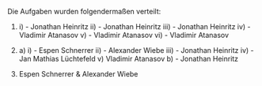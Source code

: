 Die Aufgaben wurden folgendermaßen verteilt: 
1. i) - Jonathan Heinritz
   ii) - Jonathan Heinritz
   iii) - Jonathan Heinritz
   iv) - Vladimir Atanasov
   v) - Vladimir Atanasov
   vi) - Vladimir Atanasov

2. a) i) - Espen Schnerrer
      ii) - Alexander Wiebe
      iii) - Jonathan Heinritz
      iv) - Jan Mathias Lüchtefeld
      v) Vladimir Atanasov
   b) - Jonathan Heinritz

4. Espen Schnerrer & Alexander Wiebe
